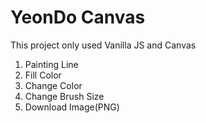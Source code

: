 # YeonDo Canvas
This project only used Vanilla JS and Canvas
1. Painting Line
2. Fill Color
3. Change Color
4. Change Brush Size
5. Download Image(PNG)

